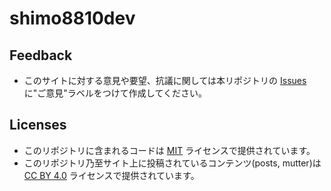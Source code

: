 # shimo8810dev

## Feedback

- このサイトに対する意見や要望、抗議に関しては本リポジトリの [Issues](https://github.com/shimo8810/shimo8810dev/issues)に"ご意見"ラベルをつけて作成してください。

## Licenses

- このリポジトリに含まれるコードは [MIT](https://opensource.org/licenses/MIT) ライセンスで提供されています。
- このリポジトリ乃至サイト上に投稿されているコンテンツ(posts, mutter)は [CC BY 4.0](https://creativecommons.org/licenses/by/4.0) ライセンスで提供されています。
